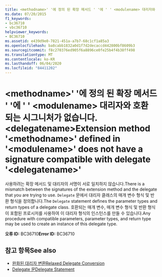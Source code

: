 ```yaml
---
title: <methodname>' '에 정의 된 확장 메서드 ' '에 ' ' <modulename> 대리자와 호환 되는 시그니처가 없습니다. <delegatename>
ms.date: 07/20/2015
f1_keywords:
- bc36710
- vbc36710
helpviewer_keywords:
- BC36710
ms.assetid: e439d9e0-7821-451a-a7b7-68c1cf1a85a3
ms.openlocfilehash: ba8cabb1832a0d1f7d2decaccd442800bf8609b3
ms.sourcegitcommit: f8c270376ed905f6a8896ce0fe25b4f4b38ff498
ms.translationtype: MT
ms.contentlocale: ko-KR
ms.lasthandoff: 06/04/2020
ms.locfileid: "84411202"
---
```

# <a name="extension-method-methodname-defined-in-modulename-does-not-have-a-signature-compatible-with-delegate-delegatename"></a><span data-ttu-id="9a115-102">\<methodname>' '에 정의 된 확장 메서드 ' '에 ' ' \<modulename> 대리자와 호환 되는 시그니처가 없습니다. \<delegatename></span><span class="sxs-lookup"><span data-stu-id="9a115-102">Extension method '\<methodname>' defined in '\<modulename>' does not have a signature compatible with delegate '\<delegatename>'</span></span>
<span data-ttu-id="9a115-103">사용하려는 확장 메서드 및 대리자의 서명이 서로 일치하지 않습니다.</span><span class="sxs-lookup"><span data-stu-id="9a115-103">There is a mismatch between the signatures of the extension method and the delegate that you are trying to use.</span></span> <span data-ttu-id="9a115-104">`Delegate` 문에서 대리자 클래스의 매개 변수 형식 및 반환 형식을 정의합니다.</span><span class="sxs-lookup"><span data-stu-id="9a115-104">The `Delegate` statement defines the parameter types and return types of a delegate class.</span></span> <span data-ttu-id="9a115-105">호환되는 매개 변수, 매개 변수 형식 및 반환 형식이 포함된 프로시저를 사용하여 이 대리자 형식의 인스턴스를 만들 수 있습니다.</span><span class="sxs-lookup"><span data-stu-id="9a115-105">Any procedure with compatible parameters, parameter types, and return type may be used to create an instance of this delegate type.</span></span>  
  
 <span data-ttu-id="9a115-106">**오류 ID:** BC36710</span><span class="sxs-lookup"><span data-stu-id="9a115-106">**Error ID:** BC36710</span></span>  
  
## <a name="see-also"></a><span data-ttu-id="9a115-107">참고 항목</span><span class="sxs-lookup"><span data-stu-id="9a115-107">See also</span></span>

- [<span data-ttu-id="9a115-108">완화된 대리자 변환</span><span class="sxs-lookup"><span data-stu-id="9a115-108">Relaxed Delegate Conversion</span></span>](../programming-guide/language-features/delegates/relaxed-delegate-conversion.md)
- [<span data-ttu-id="9a115-109">Delegate 문</span><span class="sxs-lookup"><span data-stu-id="9a115-109">Delegate Statement</span></span>](../language-reference/statements/delegate-statement.md)
